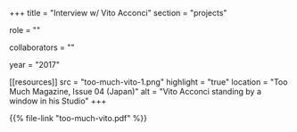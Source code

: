 +++
title = "Interview w/ Vito Acconci"
section = "projects"

role = ""

collaborators = ""

year = "2017"

[[resources]]
src = "too-much-vito-1.png"
highlight = "true"
location = "Too Much Magazine, Issue 04 (Japan)"
alt = "Vito Acconci standing by a window in his Studio"
+++

{{% file-link "too-much-vito.pdf" %}}


